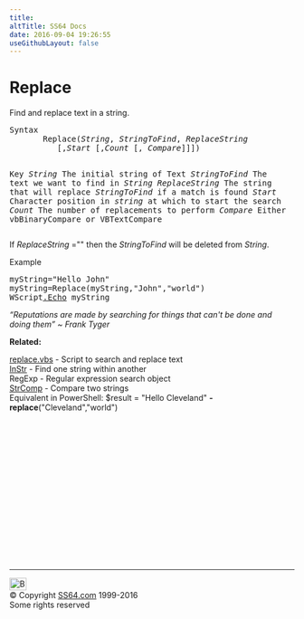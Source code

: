 ```yaml
---
title:
altTitle: SS64 Docs
date: 2016-09-04 19:26:55
useGithubLayout: false
---
```

<!-- #BeginLibraryItem "/Library/head_vb.lbi" --><!-- #EndLibraryItem --><h1>Replace</h1> 
<p>Find and replace text in a string.</p>
<pre>Syntax
       Replace(<i>String</i>, <i>StringToFind</i>, <i>ReplaceString
</i>          [,<i>Start</i> [,<i>Count </i>[, <i>Compare</i>]]])

Key
   <i>String</i>         The initial string of Text
   <i>StringToFind</i>   The text we want to find in <i>String</i>
   <i>ReplaceString</i>  The string that will replace <i>StringToFind</i> if a match is found
   <i>Start</i>          Character position in <i>string </i>at which to start the search
   <i>Count</i>          The number of replacements to perform
   <i>Compare</i>        Either vbBinaryCompare or VBTextCompare</pre>
<p>If <i>ReplaceString</i> ="" then the <i>StringToFind</i> will be deleted from <i>String</i>.</p>
<p>Example</p>
<pre>myString="Hello John"
myString=Replace(myString,"John","world")
WScript<a href="echo.html">.Echo</a> myString</pre>
<p class="quote"><i>“Reputations are made by searching for things that can't be done and doing them” ~ Frank Tyger</i></p>
<p><b>Related:</b></p>
<p><a href="syntax-replace.html">replace.vbs</a> - Script to search and replace text <br>
<a href="instr.html">InStr</a> - Find one string within another<br>
RegExp - Regular expression search object <br>
<a href="strcomp.html">StrComp</a> - Compare two strings<br>
Equivalent in PowerShell: <span class="code">$result = "Hello Cleveland" <b>-replace</b>("Cleveland","world")</span></p><!-- #BeginLibraryItem "/Library/foot_vb.lbi" --><p>
<!-- VB300 -->
<ins class="adsbygoogle" style="display:inline-block;width:300px;height:250px" data-ad-client="ca-pub-6140977852749469" data-ad-slot="1683739502"></ins>
<script>
(adsbygoogle = window.adsbygoogle || []).push({});
</script></p>
<hr>
<div id="bl" class="footer"><a href="replace.html#"><img src="../images/top.png" width="30" height="22" alt="Back to the Top"></a></div>
<div id="br" class="footer, tagline">© Copyright <a href="http://ss64.com/">SS64.com</a> 1999-2016<br>
Some rights reserved</div><!-- #EndLibraryItem -->

